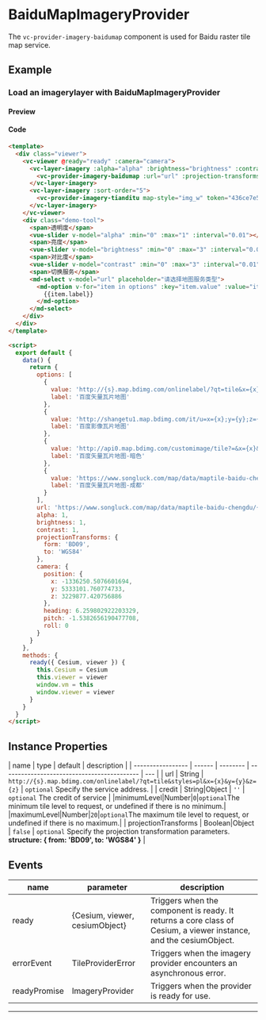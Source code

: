 # BaiduMapImageryProvider

The `vc-provider-imagery-baidumap` component is used for Baidu raster tile map service.

## Example

### Load an imagerylayer with BaiduMapImageryProvider

#### Preview

<doc-preview>
  <template>
    <div class="viewer">
      <vc-viewer @ready="ready" :camera="camera">
        <vc-layer-imagery :alpha="alpha" :brightness="brightness" :contrast="contrast" :sort-order="10">
          <vc-provider-imagery-baidumap :url="url" :projection-transforms="projectionTransforms"></vc-provider-imagery-baidumap>
        </vc-layer-imagery>
        <vc-layer-imagery :sort-order="5">
          <vc-provider-imagery-tianditu map-style="img_w" token="436ce7e50d27eede2f2929307e6b33c0"></vc-provider-imagery-tianditu>
        </vc-layer-imagery>
      </vc-viewer>
      <div class="demo-tool">
        <span>透明度</span>
        <vue-slider v-model="alpha" :min="0" :max="1" :interval="0.01"></vue-slider>
        <span>亮度</span>
        <vue-slider v-model="brightness" :min="0" :max="3" :interval="0.01"></vue-slider>
        <span>对比度</span>
        <vue-slider v-model="contrast" :min="0" :max="3" :interval="0.01"></vue-slider>
        <span>切换服务</span>
        <md-select v-model="url" placeholder="请选择地图服务类型">
          <md-option v-for="item in options" :key="item.value" :value="item.value">
            {{item.label}}
          </md-option>
        </md-select>
      </div>
    </div>
  </template>

  <script>
    export default {
      data() {
        return {
          options: [
            {
              value: 'http://{s}.map.bdimg.com/onlinelabel/?qt=tile&x={x}&y={y}&z={z}&styles=pl&scaler=1&p=1',
              label: '百度矢量瓦片地图'
            },
            {
              value: 'http://shangetu1.map.bdimg.com/it/u=x={x};y={y};z={z};v=009;type=sate&fm=46',
              label: '百度影像瓦片地图'
            },
            {
              value: 'http://api0.map.bdimg.com/customimage/tile?=&x={x}&y={y}&z={z}&scale=1&customid=midnight',
              label: '百度矢量瓦片地图-暗色'
            },
            {
              value: 'https://www.songluck.com/map/data/maptile-baidu-chengdu/{z}/{x}/{y}.png',
              label: '百度矢量瓦片地图-成都'
            }
          ],
          url: 'https://www.songluck.com/map/data/maptile-baidu-chengdu/{z}/{x}/{y}.png',
          alpha: 1,
          brightness: 1,
          contrast: 1,
          projectionTransforms: {
            form: 'BD09',
            to: 'WGS84'
          },
          camera: {
            position: {
              x: -1336250.5076601694,
              y: 5333101.760774733,
              z: 3229877.420756886
            },
            heading: 6.259802922203329,
            pitch: -1.5382656190477708,
            roll: 0
          }
        }
      },
      methods: {
        ready({ Cesium, viewer }) {
          this.Cesium = Cesium
          this.viewer = viewer
          window.vm = this
          window.viewer = viewer
        }
      }
    }
  </script>
</doc-preview>

#### Code

```html
<template>
  <div class="viewer">
    <vc-viewer @ready="ready" :camera="camera">
      <vc-layer-imagery :alpha="alpha" :brightness="brightness" :contrast="contrast" :sort-order="10">
        <vc-provider-imagery-baidumap :url="url" :projection-transforms="projectionTransforms"></vc-provider-imagery-baidumap>
      </vc-layer-imagery>
      <vc-layer-imagery :sort-order="5">
        <vc-provider-imagery-tianditu map-style="img_w" token="436ce7e50d27eede2f2929307e6b33c0"></vc-provider-imagery-tianditu>
      </vc-layer-imagery>
    </vc-viewer>
    <div class="demo-tool">
      <span>透明度</span>
      <vue-slider v-model="alpha" :min="0" :max="1" :interval="0.01"></vue-slider>
      <span>亮度</span>
      <vue-slider v-model="brightness" :min="0" :max="3" :interval="0.01"></vue-slider>
      <span>对比度</span>
      <vue-slider v-model="contrast" :min="0" :max="3" :interval="0.01"></vue-slider>
      <span>切换服务</span>
      <md-select v-model="url" placeholder="请选择地图服务类型">
        <md-option v-for="item in options" :key="item.value" :value="item.value">
          {{item.label}}
        </md-option>
      </md-select>
    </div>
  </div>
</template>

<script>
  export default {
    data() {
      return {
        options: [
          {
            value: 'http://{s}.map.bdimg.com/onlinelabel/?qt=tile&x={x}&y={y}&z={z}&styles=pl&scaler=1&p=1',
            label: '百度矢量瓦片地图'
          },
          {
            value: 'http://shangetu1.map.bdimg.com/it/u=x={x};y={y};z={z};v=009;type=sate&fm=46',
            label: '百度影像瓦片地图'
          },
          {
            value: 'http://api0.map.bdimg.com/customimage/tile?=&x={x}&y={y}&z={z}&scale=1&customid=midnight',
            label: '百度矢量瓦片地图-暗色'
          },
          {
            value: 'https://www.songluck.com/map/data/maptile-baidu-chengdu/{z}/{x}/{y}.png',
            label: '百度矢量瓦片地图-成都'
          }
        ],
        url: 'https://www.songluck.com/map/data/maptile-baidu-chengdu/{z}/{x}/{y}.png',
        alpha: 1,
        brightness: 1,
        contrast: 1,
        projectionTransforms: {
          form: 'BD09',
          to: 'WGS84'
        },
        camera: {
          position: {
            x: -1336250.5076601694,
            y: 5333101.760774733,
            z: 3229877.420756886
          },
          heading: 6.259802922203329,
          pitch: -1.5382656190477708,
          roll: 0
        }
      }
    },
    methods: {
      ready({ Cesium, viewer }) {
        this.Cesium = Cesium
        this.viewer = viewer
        window.vm = this
        window.viewer = viewer
      }
    }
  }
</script>
```

## Instance Properties

<!-- prettier-ignore -->
| name | type | default | description |
| ----------------- | ------ | -------- | ------------------------------------------- | --- |
| url | String | `http://{s}.map.bdimg.com/onlinelabel/?qt=tile&styles=pl&x={x}&y={y}&z={z}` | `optional` Specify the service address. |
| credit | String\|Object | `''` | `optional` The credit of service |
|minimumLevel|Number|`0`|`optional`The minimum tile level to request, or undefined if there is no minimum.|
|maximumLevel|Number|`20`|`optional`The maximum tile level to request, or undefined if there is no maximum.|
| projectionTransforms | Boolean\|Object | `false` | `optional` Specify the projection transformation parameters. **structure: { from: 'BD09', to: 'WGS84' }** |

## Events

<!-- prettier-ignore -->
| name | parameter | description |
| ---- | --------- | ----------- |
| ready | {Cesium, viewer, cesiumObject} | Triggers when the component is ready. It returns a core class of Cesium, a viewer instance, and the cesiumObject. |
| errorEvent | TileProviderError | Triggers when the imagery provider encounters an asynchronous error. |
| readyPromise | ImageryProvider | Triggers when the provider is ready for use. |

---
